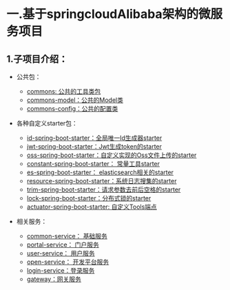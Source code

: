 # 一.基于springcloudAlibaba架构的微服务项目
## 1.子项目介绍：

  - 公共包：
    - [commons: 公共的工具类包](https://github.com/sihaihou/dasbx/tree/master/commons)
    - [commons-model：公共的Model类](https://github.com/sihaihou/dasbx/tree/master/commons-model)
    - [commons-config：公共的配置类](https://github.com/sihaihou/dasbx/tree/master/commons-config)

  - 各种自定义starter包：
    - [id-spring-boot-starter：全局唯一Id生成器starter](https://github.com/sihaihou/dasbx/tree/master/id-spring-boot-starter)
    - [jwt-spring-boot-starter：Jwt生成token的starter](https://github.com/sihaihou/dasbx/tree/master/jwt-spring-boot-starter)
    - [oss-spring-boot-starter：自定义实现的Oss文件上传的starter](https://github.com/sihaihou/dasbx/tree/master/oss-spring-boot-starter)
    - [constant-spring-boot-starter： 常量工具starter](https://github.com/sihaihou/dasbx/tree/master/constant-spring-boot-starter)
    - [es-spring-boot-starter： elasticsearch相关的starter](https://github.com/sihaihou/dasbx/tree/master/es-spring-boot-starter)
    - [resource-spring-boot-starter：系统日志搜集的starter](https://github.com/sihaihou/dasbx/tree/master/resource-spring-boot-starter)
    - [trim-spring-boot-starter：请求参数去前后空格的starter](https://github.com/sihaihou/dasbx/tree/master/trim-spring-boot-starter)
    - [lock-spring-boot-starter：分布式锁的starter](https://github.com/sihaihou/dasbx/tree/master/lock-spring-boot-starter)
    - [actuator-spring-boot-starter: 自定义Tools端点](https://github.com/sihaihou/dasbx/tree/master/actuator-spring-boot-starter)
      
  - 相关服务：
    - [common-service： 基础服务](https://github.com/sihaihou/dasbx/tree/master/common-service)
    - [portal-service： 门户服务](https://github.com/sihaihou/dasbx/tree/master/portal-service)
    - [user-service： 用户服务](https://github.com/sihaihou/dasbx/tree/master/user-service)
    - [open-service：  开发平台服务](https://github.com/sihaihou/dasbx/tree/master/open-service)
    - [login-service：登录服务](https://github.com/sihaihou/dasbx/tree/master/login-service)
    - [gateway：网关服务](https://github.com/sihaihou/dasbx/tree/master/gateway)
